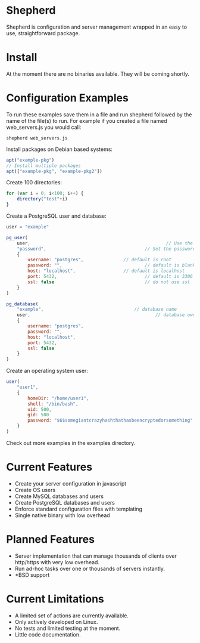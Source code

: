 Shepherd
========

Shepherd is configuration and server management wrapped in an easy to use, straightforward package.

Install
=======

At the moment there are no binaries available. They will be coming shortly.

Configuration Examples
======================

To run these examples save them in a file and run shepherd followed by the name of the file(s) to run. For example if you created a file named web_servers.js you would call:

```
shepherd web_servers.js
```

Install packages on Debian based systems:

```javascript
apt("example-pkg")
// Install multiple packages
apt(["example-pkg", "example-pkg2"])
```

Create 100 directories:

```javascript
for (var i = 0; i<100; i++) {
	directory("test"+i)
}
```

Create a PostgreSQL user and database:

```javascript
user = "example"

pg_user(
	user,													// Use the user variable set above
	"password",										// Set the password (unencrypted)
	{
		username: "postgres",				// default is root
		password: "",								// default is blank
		host: "localhost",					// default is localhost
		port: 5432,									// default is 3306
		ssl: false									// do not use ssl
	}
)

pg_database(
	"example",									// database name
	user,												// database owner
	{
		username: "postgres",
		password: "",
		host: "localhost",
		port: 5432,
		ssl: false
	}
)
```

Create an operating system user:

```javascript
user(
	"user1",
	{
		homeDir: "/home/user1",
		shell: "/bin/bash",
		uid: 500,
		gid: 500
		password: "$6$somegiantcrazyhashthathasbeencryptedorsomething"
	}
)
```

Check out more examples in the examples directory.

Current Features
================

* Create your server configuration in javascript
* Create OS users
* Create MySQL databases and users
* Create PostgreSQL databases and users
* Enforce standard configuration files with templating
* Single native binary with low overhead

Planned Features
================

* Server implementation that can manage thousands of clients over http/https with very low overhead.
* Run ad-hoc tasks over one or thousands of servers instantly.
* *BSD support

Current Limitations
===================

* A limited set of actions are currently available.
* Only actively developed on Linux.
* No tests and limited testing at the moment.
* Little code documentation.
